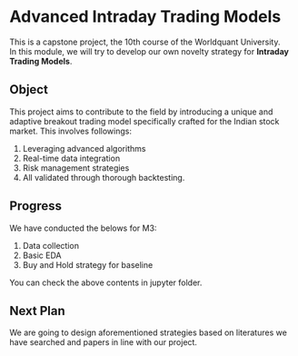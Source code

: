 # Advanced Intraday Trading Models

This is a capstone project, the 10th course of the Worldquant University.  
In this module, we will try to develop our own novelty strategy for **Intraday Trading Models**.  


## Object

This project aims to contribute to the field by introducing a unique and adaptive breakout trading model specifically crafted for the Indian stock market. This involves followings:
1. Leveraging advanced algorithms
2. Real-time data integration
3. Risk management strategies
4. All validated through thorough backtesting.


## Progress

We have conducted the belows for M3:
1. Data collection
2. Basic EDA
3. Buy and Hold strategy for baseline

You can check the above contents in jupyter folder.


## Next Plan

We are going to design aforementioned strategies based on literatures we have searched and papers in line with our project. 
